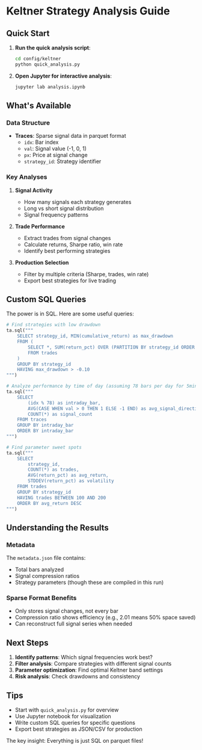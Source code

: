 # Keltner Strategy Analysis Guide

## Quick Start

1. **Run the quick analysis script**:
   ```bash
   cd config/keltner
   python quick_analysis.py
   ```

2. **Open Jupyter for interactive analysis**:
   ```bash
   jupyter lab analysis.ipynb
   ```

## What's Available

### Data Structure
- **Traces**: Sparse signal data in parquet format
  - `idx`: Bar index
  - `val`: Signal value (-1, 0, 1)
  - `px`: Price at signal change
  - `strategy_id`: Strategy identifier

### Key Analyses

1. **Signal Activity**
   - How many signals each strategy generates
   - Long vs short signal distribution
   - Signal frequency patterns

2. **Trade Performance**
   - Extract trades from signal changes
   - Calculate returns, Sharpe ratio, win rate
   - Identify best performing strategies

3. **Production Selection**
   - Filter by multiple criteria (Sharpe, trades, win rate)
   - Export best strategies for live trading

## Custom SQL Queries

The power is in SQL. Here are some useful queries:

```python
# Find strategies with low drawdown
ta.sql("""
    SELECT strategy_id, MIN(cumulative_return) as max_drawdown
    FROM (
        SELECT *, SUM(return_pct) OVER (PARTITION BY strategy_id ORDER BY bar_idx) as cumulative_return
        FROM trades
    )
    GROUP BY strategy_id
    HAVING max_drawdown > -0.10
""")

# Analyze performance by time of day (assuming 78 bars per day for 5min data)
ta.sql("""
    SELECT 
        (idx % 78) as intraday_bar,
        AVG(CASE WHEN val > 0 THEN 1 ELSE -1 END) as avg_signal_direction,
        COUNT(*) as signal_count
    FROM traces
    GROUP BY intraday_bar
    ORDER BY intraday_bar
""")

# Find parameter sweet spots
ta.sql("""
    SELECT 
        strategy_id,
        COUNT(*) as trades,
        AVG(return_pct) as avg_return,
        STDDEV(return_pct) as volatility
    FROM trades
    GROUP BY strategy_id
    HAVING trades BETWEEN 100 AND 200
    ORDER BY avg_return DESC
""")
```

## Understanding the Results

### Metadata
The `metadata.json` file contains:
- Total bars analyzed
- Signal compression ratios
- Strategy parameters (though these are compiled in this run)

### Sparse Format Benefits
- Only stores signal changes, not every bar
- Compression ratio shows efficiency (e.g., 2.01 means 50% space saved)
- Can reconstruct full signal series when needed

## Next Steps

1. **Identify patterns**: Which signal frequencies work best?
2. **Filter analysis**: Compare strategies with different signal counts
3. **Parameter optimization**: Find optimal Keltner band settings
4. **Risk analysis**: Check drawdowns and consistency

## Tips

- Start with `quick_analysis.py` for overview
- Use Jupyter notebook for visualization
- Write custom SQL queries for specific questions
- Export best strategies as JSON/CSV for production

The key insight: Everything is just SQL on parquet files!